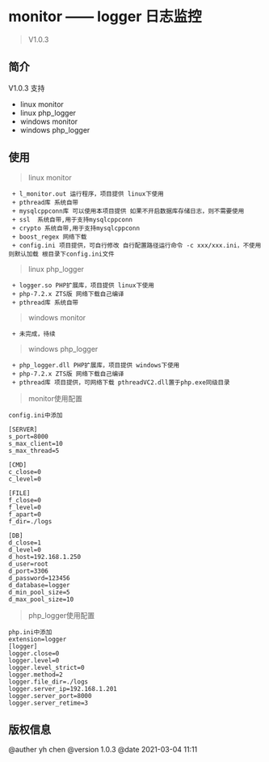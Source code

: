 
monitor —— logger 日志监控
===============

> V1.0.3

## 简介

V1.0.3 支持

 + linux monitor
 + linux php_logger
 + windows monitor
 + windows php_logger

## 使用

> linux monitor

~~~
 + l_monitor.out 运行程序，项目提供 linux下使用
 + pthread库 系统自带 
 + mysqlcppconn库 可以使用本项目提供 如果不开启数据库存储日志，则不需要使用
 + ssl	系统自带,用于支持mysqlcppconn
 + crypto 系统自带,用于支持mysqlcppconn
 + boost_regex 网络下载
 + config.ini 项目提供，可自行修改 自行配置路径运行命令 -c xxx/xxx.ini，不使用则默认加载 根目录下config.ini文件  
~~~

> linux php_logger

~~~
 + logger.so PHP扩展库，项目提供 linux下使用
 + php-7.2.x ZTS版 网络下载自己编译 
 + pthread库 系统自带
~~~

> windows monitor

~~~
 + 未完成，待续
~~~

> windows php_logger

~~~
 + php_logger.dll PHP扩展库，项目提供 windows下使用
 + php-7.2.x ZTS版 网络下载自己编译 
 + pthread库 项目提供，可网络下载 pthreadVC2.dll置于php.exe同级目录
~~~

> monitor使用配置

~~~
config.ini中添加

[SERVER]
s_port=8000
s_max_client=10
s_max_thread=5

[CMD]
c_close=0
c_level=0

[FILE]
f_close=0
f_level=0
f_apart=0 
f_dir=./logs

[DB]
d_close=1
d_level=0
d_host=192.168.1.250
d_user=root
d_port=3306
d_password=123456
d_database=logger
d_min_pool_size=5
d_max_pool_size=10
~~~

> php_logger使用配置

~~~
php.ini中添加
extension=logger
[logger]
logger.close=0
logger.level=0
logger.level_strict=0
logger.method=2
logger.file_dir=./logs
logger.server_ip=192.168.1.201 
logger.server_port=8000
logger.server_retime=3
~~~

## 版权信息

@auther yh chen 
@version 1.0.3
@date 2021-03-04 11:11
